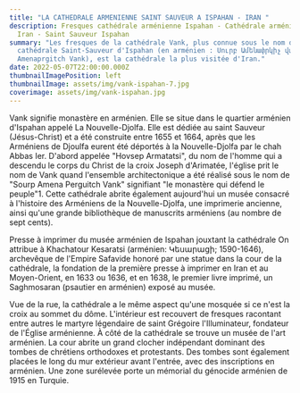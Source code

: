 ```yaml
---
title: "LA CATHEDRALE ARMENIENNE SAINT SAUVEUR A ISPAHAN - IRAN "
description: Fresques cathédrale arménienne Ispahan - Cathédrale arménienne en
  Iran - Saint Sauveur Ispahan
summary: "Les fresques de la cathédrale Vank, plus connue sous le nom de
  cathédrale Saint-Sauveur d'Ispahan (en arménien : Սուրբ Ամենափրկիչ վանք Sourp
  Amenaprgitch Vank), est la cathédrale la plus visitée d'Iran."
date: 2022-05-07T22:00:00.000Z
thumbnailImagePosition: left
thumbnailImage: assets/img/vank-ispahan-7.jpg
coverimage: assets/img/vank-ispahan.jpg
---
```

Vank signifie monastère en arménien. Elle se situe dans le quartier arménien d'Ispahan appelé La Nouvelle-Djolfa. Elle est dédiée au saint Sauveur (Jésus-Christ) et a été construite entre 1655 et 1664, après que les Arméniens de Djoulfa eurent été déportés à la Nouvelle-Djolfa par le chah Abbas Ier. D'abord appelée "Hovsep Armatatsi", du nom de l'homme qui a descendu le corps du Christ de la croix Joseph d'Arimatée, l'église prit le nom de Vank quand l'ensemble architectonique a été réalisé sous le nom de "Sourp Amena Perguitch Vank" signifiant "le monastère qui défend le peuple"1.
Cette cathédrale abrite également aujourd'hui un musée consacré à l'histoire des Arméniens de la Nouvelle-Djolfa, une imprimerie ancienne, ainsi qu'une grande bibliothèque de manuscrits arméniens (au nombre de sept cents).


Presse à imprimer du musée arménien de Ispahan jouxtant la cathédrale
On attribue à Khachatour Kesaratsi (arménien: Կեսարացի; 1590-1646), archevêque de l'Empire Safavide honoré par une statue dans la cour de la cathédrale, la fondation de la première presse à imprimer en Iran et au Moyen-Orient, en 1633 ou 1636, et en 1638, le premier livre imprimé, un Saghmosaran (psautier en arménien) exposé au musée.

Vue de la rue, la cathédrale a le même aspect qu'une mosquée si ce n'est la croix au sommet du dôme. L'intérieur est recouvert de fresques racontant entre autres le martyre légendaire de saint Grégoire l'Illuminateur, fondateur de l'Église arménienne. À côté de la cathédrale se trouve un musée de l'art arménien. La cour abrite un grand clocher indépendant dominant des tombes de chrétiens orthodoxes et protestants. Des tombes sont également placées le long du mur extérieur avant l'entrée, avec des inscriptions en arménien. Une zone surélevée porte un mémorial du génocide arménien de 1915 en Turquie.